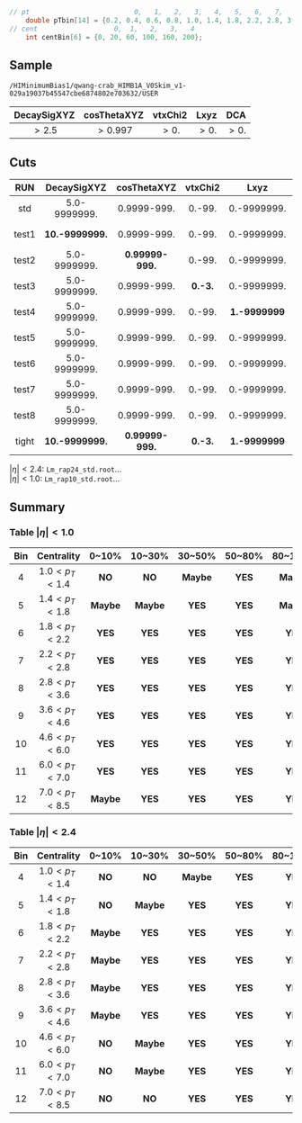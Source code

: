 ~~~c++
// pt                          0,   1,   2,   3,   4,   5,   6,   7,   8,   9,  10,  11,  12
    double pTbin[14] = {0.2, 0.4, 0.6, 0.8, 1.0, 1.4, 1.8, 2.2, 2.8, 3.6, 4.6, 6.0, 7.0, 8.5};
// cent                   0,  1,   2,   3,   4
    int centBin[6] = {0, 20, 60, 100, 160, 200};
~~~

## Sample

`/HIMinimumBias1/qwang-crab_HIMB1A_V0Skim_v1-029a19037b45547cbe6874802e703632/USER`

| DecaySigXYZ | cosThetaXYZ | vtxChi2 | Lxyz      | DCA   |
|:-----------:|:-----------:|:-------:|:---------:|:-----:|
|$>2.5$       |$>0.997$     |$>0.$    |$>0.$      |$>0.$  |

## Cuts

| RUN | DecaySigXYZ | cosThetaXYZ | vtxChi2 | Lxyz      | DCA   | highPurity |  pTerr  | NHits |
|:---:|:-----------:|:-----------:|:-------:|:---------:|:-----:|:----------:|:-------:|:-----:|
| std |5.0-9999999. |0.9999-999.  |0.-99.   |0.-9999999.|0.- 99.|    false   | 0.-9999 |0-99999|
|test1|**10.-9999999.**|0.9999-999.  |0.-99.   |0.-9999999.|0.- 99.|  false  | 0.-9999 |0-99999|
|test2|5.0-9999999. |**0.99999-999.**|0.-99.   |0.-9999999.|0.- 99.|  false  | 0.-9999 |0-99999|
|test3|5.0-9999999. |0.9999-999.  |**0.-3.**   |0.-9999999.|0.- 99.|  false  | 0.-9999 |0-99999|
|test4|5.0-9999999. |0.9999-999.  |0.-99.   |**1.-9999999**|0.- 99.|  false  | 0.-9999 |0-99999|
|test5|5.0-9999999. |0.9999-999.  |0.-99.   |0.-9999999.|**0.-0.5**|  false  | 0.-9999 |0-99999|
|test6|5.0-9999999. |0.9999-999.  |0.-99.   |0.-9999999.|0.- 99.|   **true** | 0.-9999 |0-99999|
|test7|5.0-9999999. |0.9999-999.  |0.-99.   |0.-9999999.|0.- 99.|    false   |**0.-0.1**|0-99999|
|test8|5.0-9999999. |0.9999-999.  |0.-99.   |0.-9999999.|0.- 99.|    false   | 0.-9999 |**3-99999**|
|tight|**10.-9999999.**|**0.99999-999.**|**0.-3.**|**1.-9999999**|**0.-0.5**|false| 0.-9999 |0-99999|


$|\eta|<2.4$:  `Lm_rap24_std.root`...  
$|\eta|<1.0$:  `Lm_rap10_std.root`...

## Summary

### Table $|\eta|<1.0$

|Bin| Centrality        | 0~10%    | 10~30%    | 30~50%  | 50~80%  | 80~100%  |
|:-:|:-----------------:|:--------:|:---------:|:-------:|:-------:|:--------:|
| 4 | $1.0 < p_T < 1.4$ | **NO**   | **NO**    |**Maybe**| **YES** | **Maybe**|
| 5 | $1.4 < p_T < 1.8$ | **Maybe**| **Maybe** | **YES** | **YES** | **Maybe**|
| 6 | $1.8 < p_T < 2.2$ | **YES**  | **YES**   | **YES** | **YES** | **YES**  |
| 7 | $2.2 < p_T < 2.8$ | **YES**  | **YES**   | **YES** | **YES** | **YES**  |
| 8 | $2.8 < p_T < 3.6$ | **YES**  | **YES**   | **YES** | **YES** | **YES**  |
| 9 | $3.6 < p_T < 4.6$ | **YES**  | **YES**   | **YES** | **YES** | **YES**  |
| 10| $4.6 < p_T < 6.0$ | **YES**  | **YES**   | **YES** | **YES** | **YES**  |
| 11| $6.0 < p_T < 7.0$ | **YES**  | **YES**   | **YES** | **YES** | **YES**  |
| 12| $7.0 < p_T < 8.5$ | **Maybe**| **YES**   | **YES** | **YES** | **YES**  |

### Table $|\eta|<2.4$

|Bin| Centrality        | 0~10%    | 10~30%    | 30~50%  | 50~80%  | 80~100%  |
|:-:|:-----------------:|:--------:|:---------:|:-------:|:-------:|:--------:|
| 4 | $1.0 < p_T < 1.4$ | **NO**   | **NO**    |**Maybe**| **YES** | **YES**  |
| 5 | $1.4 < p_T < 1.8$ | **NO**   | **Maybe** | **YES** | **YES** | **YES**  |
| 6 | $1.8 < p_T < 2.2$ | **Maybe**| **YES**   | **YES** | **YES** | **YES**  |
| 7 | $2.2 < p_T < 2.8$ | **Maybe**| **YES**   | **YES** | **YES** | **YES**  |
| 8 | $2.8 < p_T < 3.6$ | **Maybe**| **YES**   | **YES** | **YES** | **YES**  |
| 9 | $3.6 < p_T < 4.6$ | **Maybe**| **YES**   | **YES** | **YES** | **YES**  |
| 10| $4.6 < p_T < 6.0$ | **NO**   | **Maybe** | **YES** | **YES** | **YES**  |
| 11| $6.0 < p_T < 7.0$ | **NO**   | **Maybe** | **YES** | **YES** | **YES**  |
| 12| $7.0 < p_T < 8.5$ | **NO**   | **NO**    | **YES** | **YES** | **YES**  |